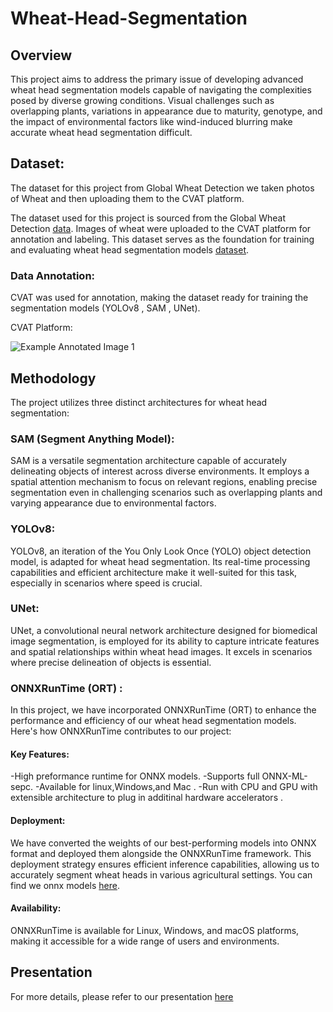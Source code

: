 # Wheat-Head-Segmentation

## Overview
This project aims to address the primary issue of developing advanced wheat head segmentation models capable of navigating the complexities posed by diverse growing conditions. Visual challenges such as overlapping plants, variations in appearance due to maturity, genotype, and the impact of environmental factors like wind-induced blurring make accurate wheat head segmentation difficult.


## Dataset:
The dataset for this project from Global Wheat Detection  we taken photos of Wheat  and then uploading them to the CVAT platform. 

The dataset used for this project is sourced from the Global Wheat Detection [data](https://www.kaggle.com/competitions/global-wheat-detection ). Images of wheat were  uploaded to the CVAT platform for annotation and labeling. This dataset serves as the foundation for training and evaluating wheat head segmentation models [dataset](https://www.kaggle.com/datasets/batoolsmadi/wheat-head-segmentation-data).

### Data Annotation:
CVAT was used for annotation, making the dataset ready for training the segmentation models (YOLOv8 , SAM , UNet).

CVAT Platform:
<div style="display: flex; flex-direction: column; justify-content: space-between;">
  <img src="Examples/CVAT_platform.png" alt="Example Annotated Image 1"/>
 </div>
 
## Methodology
The project utilizes three distinct architectures for wheat head segmentation:

### SAM (Segment Anything Model):
SAM is a versatile segmentation architecture capable of accurately delineating objects of interest across diverse environments. It employs a spatial attention mechanism to focus on relevant regions, enabling precise segmentation even in challenging scenarios such as overlapping plants and varying appearance due to environmental factors.
### YOLOv8: 
YOLOv8, an iteration of the You Only Look Once (YOLO) object detection model, is adapted for wheat head segmentation. Its real-time processing capabilities and efficient architecture make it well-suited for this task, especially in scenarios where speed is crucial.
### UNet:
UNet, a convolutional neural network architecture designed for biomedical image segmentation, is employed for its ability to capture intricate features and spatial relationships within wheat head images. It excels in scenarios where precise delineation of objects is essential.

### ONNXRunTime (ORT) :
In this project, we have incorporated ONNXRunTime (ORT) to enhance the performance and efficiency of our wheat head segmentation models. Here's how ONNXRunTime contributes to our project:
#### Key Features:
-High preformance runtime for ONNX models.
-Supports full ONNX-ML-sepc.
-Available for linux,Windows,and Mac .
-Run with CPU and GPU with extensible architecture to plug in additinal hardware accelerators .

#### Deployment:
We have converted the weights of our best-performing models into ONNX format and deployed them alongside the ONNXRunTime framework. This deployment strategy ensures efficient inference capabilities, allowing us to accurately segment wheat heads in various agricultural settings. You can find we onnx models [here](https://drive.google.com/drive/folders/11CWRgPeN7cnCOAoIh6PggfThmp0DUf6r?usp=sharing).

#### Availability:
ONNXRunTime is available for Linux, Windows, and macOS platforms, making it accessible for a wide range of users and environments.

## Presentation
For more details, please refer to our presentation <a href="https://prezi.com/p/edit/82mp0tnvfqoq/">here</a>
